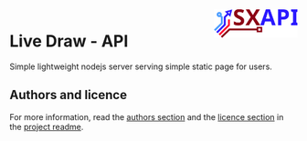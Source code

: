 <img align="right" height="50" src="https://raw.githubusercontent.com/startxfr/sxapi-core/dev/docs/assets/logo.svg?sanitize=true">

# Live Draw - API

Simple lightweight nodejs server serving simple static page for users.


## Authors and licence

For more information, read the [authors section](../README.md#authors) and the 
[licence section](../README.md#license) in the [project readme](../README.md). 